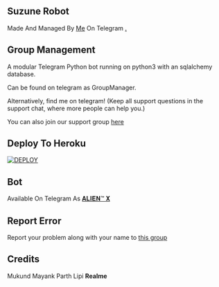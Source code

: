 ## Suzune Robot 
Made And Managed By [Me](https://t.me/LEGEND_MUKUND) On Telegram [.](https://telegra.ph/file/ac20fd29c0204df923a45.mp4)

## Group Management 

A modular Telegram Python bot running on python3 with an sqlalchemy database.

Can be found on telegram as GroupManager.

Alternatively, find me on telegram! (Keep all support questions in the support chat, where more people can help you.)

You can also join our support group [here](https://t.me/Alienxsupport)

## Deploy To Heroku
[![DEPLOY](https://www.herokucdn.com/deploy/button.svg)](https://heroku.com/deploy?template=https://github.com/mukund123456/alienx)

## Bot
Available On Telegram As [𝐀𝐋𝐈𝐄𝐍™ 𝐗](https://t.me/ALIEN_ROBOT)

## Report Error 
Report your problem along with your name to [this group](https://t.me/Alienxsupport)

## Credits
 
 Mukund
 Mayank
 Parth
 Lipi
 **Realme**

